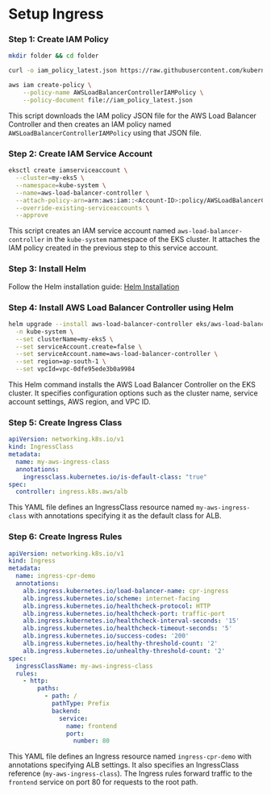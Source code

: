 # Setup Ingress

### Step 1: Create IAM Policy
```bash
mkdir folder && cd folder

curl -o iam_policy_latest.json https://raw.githubusercontent.com/kubernetes-sigs/aws-load-balancer-controller/main/docs/install/iam_policy.json

aws iam create-policy \
    --policy-name AWSLoadBalancerControllerIAMPolicy \
    --policy-document file://iam_policy_latest.json
```
This script downloads the IAM policy JSON file for the AWS Load Balancer Controller and then creates an IAM policy named `AWSLoadBalancerControllerIAMPolicy` using that JSON file.

### Step 2: Create IAM Service Account
```bash
eksctl create iamserviceaccount \
  --cluster=my-eks5 \
  --namespace=kube-system \
  --name=aws-load-balancer-controller \
  --attach-policy-arn=arn:aws:iam::<Account-ID>:policy/AWSLoadBalancerControllerIAMPolicy \
  --override-existing-serviceaccounts \
  --approve
```
This script creates an IAM service account named `aws-load-balancer-controller` in the `kube-system` namespace of the EKS cluster. It attaches the IAM policy created in the previous step to this service account.

### Step 3: Install Helm
Follow the Helm installation guide: [Helm Installation](https://helm.sh/docs/intro/install/)

### Step 4: Install AWS Load Balancer Controller using Helm
```bash
helm upgrade --install aws-load-balancer-controller eks/aws-load-balancer-controller \
  -n kube-system \
  --set clusterName=my-eks5 \
  --set serviceAccount.create=false \
  --set serviceAccount.name=aws-load-balancer-controller \
  --set region=ap-south-1 \
  --set vpcId=vpc-0dfe95ede3b0a9984
```
This Helm command installs the AWS Load Balancer Controller on the EKS cluster. It specifies configuration options such as the cluster name, service account settings, AWS region, and VPC ID.

### Step 5: Create Ingress Class
```yaml
apiVersion: networking.k8s.io/v1
kind: IngressClass
metadata:
  name: my-aws-ingress-class
  annotations:
    ingressclass.kubernetes.io/is-default-class: "true"
spec:
  controller: ingress.k8s.aws/alb
```
This YAML file defines an IngressClass resource named `my-aws-ingress-class` with annotations specifying it as the default class for ALB.

### Step 6: Create Ingress Rules
```yaml
apiVersion: networking.k8s.io/v1
kind: Ingress
metadata:
  name: ingress-cpr-demo
  annotations:
    alb.ingress.kubernetes.io/load-balancer-name: cpr-ingress
    alb.ingress.kubernetes.io/scheme: internet-facing
    alb.ingress.kubernetes.io/healthcheck-protocol: HTTP 
    alb.ingress.kubernetes.io/healthcheck-port: traffic-port
    alb.ingress.kubernetes.io/healthcheck-interval-seconds: '15'
    alb.ingress.kubernetes.io/healthcheck-timeout-seconds: '5'
    alb.ingress.kubernetes.io/success-codes: '200'
    alb.ingress.kubernetes.io/healthy-threshold-count: '2'
    alb.ingress.kubernetes.io/unhealthy-threshold-count: '2'   
spec:
  ingressClassName: my-aws-ingress-class
  rules:
    - http:
        paths:           
          - path: /
            pathType: Prefix
            backend:
              service:
                name: frontend
                port: 
                  number: 80
```
This YAML file defines an Ingress resource named `ingress-cpr-demo` with annotations specifying ALB settings. It also specifies an IngressClass reference (`my-aws-ingress-class`). The Ingress rules forward traffic to the `frontend` service on port 80 for requests to the root path.

